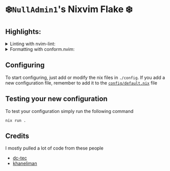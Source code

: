 # ❄️`NullAdmin1`'s Nixvim Flake ❄️

## Highlights:

<details>
  <summary>Linting with nvim-lint:</summary>
  <br>
  
  | Language           | Tool                           | Nixpkgs               |
  |--------------------|--------------------------------|-----------------------|
  | `Bash`             | `shellcheck`                   | `pkgs.shellcheck`     |
  | `JSON`             | `jsonlint`                     | `jsonlint`            |
  | `C`                | `cpplint`                      | `pkgs.cpplint`        |
  | `C++`              | `cpplint`                      | `pkgs.cpplint`        |
  | `Go`               | `golangcilint`                 | `pkgs.golangci-lint`  |
  | `Lua`              | `selene`                       | `pkgs.selene`         |
  | `Python`           | `ruff`                         | `pkgs.ruff`           |
  | `Javascript`       | `eslint_d`                     | `pkgs.eslint_d`       |
  | `Javascript React` | `eslint_d`                     | `pkgs.eslint_d`       |
  | `Java`             | `checkstyle`                   | `pkgs.checkstyle`     |
  | `Rust`             | `clippy` (with `Rustaceanvim`) | `pkgs.clippy`         |
  | `CMake`            | `cmakelint`                    | `pkgs.cmake-lint`     |
  | `Nix`              | `statix`                       | `pkgs.statix`         |
  </details>

  <details>
  <summary>Formatting with conform.nvim:</summary>
  <br>

| Language           | Tool                            | Nixpkgs                   |
| ------------------ | ------------------------------- | ------------------------- |
| `Bash`             | `shellcheck`                    | `pkgs.shellcheck`         |
| `JSON`             | `prettierd`                     | `pkgs.prettierd`          |
| `C`                | `clang-format`                  | `pkgs.libclang`           |
| `C++`              | `clang-format`                  | `pkgs.libclang`           |
| `Markdown`         | `prettierd`                     | `pkgs.prettierd`          |
| `Go`               | `gofmt`                         | `pkgs.go`                 |
| `Lua`              | `stylua`                        | `pkgs.stylua`             |
| `Python`           | `ruff_format`                   | `pkgs.ruff`               |
| `HTML`             | `prettierd`                     | `pkgs.prettierd`          |
| `CSS`              | `prettierd`                     | `pkgs.prettierd`          |
| `Javascript`       | `prettierd`                     | `pkgs.prettierd`          |
| `Javascript React` | `prettierd`                     | `pkgs.prettierd`          |
| `Typescript`       | `prettierd`                     | `pkgs.prettierd`          |
| `Typescript React` | `prettierd`                     | `pkgs.prettierd`          |
| `Java`             | `google-java-format`            | `pkgs.google-java-format` |
| `Rust`             | `rustfmt` (with `Rustaceanvim`) | `pkgs.rustfmt`            |
| `CMake`            | `cmake_format`                  | `pkgs.cmake-format`       |
| `Nix`              | `alejandra`                     | `pkgs.alejandra`          |
  </details>



## Configuring

To start configuring, just add or modify the nix files in `./config`.
If you add a new configuration file, remember to add it to the
[`config/default.nix`](./config/default.nix) file

## Testing your new configuration

To test your configuration simply run the following command

```
nix run .
```

## Credits

I mostly pulled a lot of code from these people

- [dc-tec](https://github.com/dc-tec/nixvim)
- [khaneliman](https://github.com/khaneliman/khanelivim)
